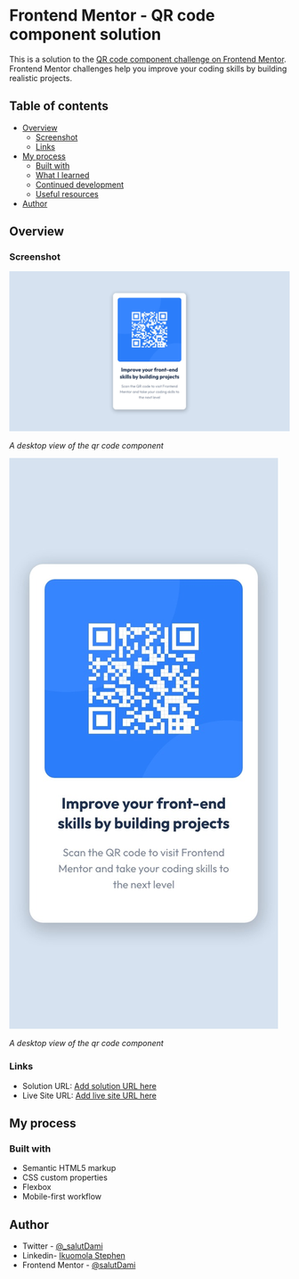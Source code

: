 # Frontend Mentor - QR code component solution

This is a solution to the [QR code component challenge on Frontend Mentor](https://www.frontendmentor.io/challenges/qr-code-component-iux_sIO_H). Frontend Mentor challenges help you improve your coding skills by building realistic projects.

## Table of contents

- [Overview](#overview)
  - [Screenshot](#screenshot)
  - [Links](#links)
- [My process](#my-process)
  - [Built with](#built-with)
  - [What I learned](#what-i-learned)
  - [Continued development](#continued-development)
  - [Useful resources](#useful-resources)
- [Author](#author)

## Overview

### Screenshot

![Desktop View](./screenshots/Desktop.jpeg)

_A desktop view of the qr code component_

![Mobile View](./screenshots/Mobile.jpeg)

_A desktop view of the qr code component_

### Links

- Solution URL: [Add solution URL here](https://github.com/salutDami/qr-code-component)
- Live Site URL: [Add live site URL here](https://salutdami.github.io/qr-code-component/)

## My process

### Built with

- Semantic HTML5 markup
- CSS custom properties
- Flexbox
- Mobile-first workflow

## Author

- Twitter - [@\_salutDami](https://www.twitter.com/_salutDami)
- Linkedin- [Ikuomola Stephen](https://www.linkedin.com/in/ikuomola-stephen/)
- Frontend Mentor - [@salutDami](https://www.frontendmentor.io/profile/salutDami)
